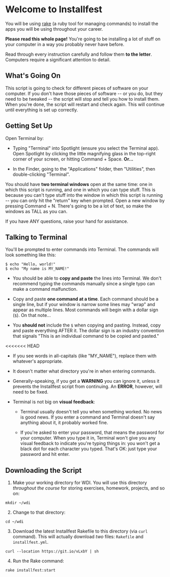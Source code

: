 # Welcome to Installfest

You will be using [rake](https://github.com/ruby/rake) (a ruby tool for managing commands) to install the apps you will be using throughout your career.

**Please read this whole page!** You're going to be installing a lot of stuff on your computer in a way you probably never have before.

Read through every instruction carefully and follow them **to the letter**.  Computers require a significant attention to detail.

## What's Going On

This script is going to check for different pieces of software on your computer. If you don't have those pieces of software -- or you do, but they need to be tweaked -- the script will stop and tell you how to install them. When you're done, the script will restart and check again. This will continue until everything is set up correctly.

## Getting Set Up

Open Terminal by:

- Typing "Terminal" into Spotlight (ensure you select the Terminal app). Open Spotlight by clicking the little magnifying glass in the top-right corner of your screen, or hitting Command + Space. **Or...**

- In the Finder, going to the "Applications" folder, then "Utilities", then double-clicking "Terminal".

You should have **two terminal windows** open at the same time: one in which this script is running, and one in which you can type stuff. This is because you can't type stuff into the window in which this script is running -- you can only hit the "return" key when prompted. Open a new window by pressing Command + N. There's going to be a lot of text, so make the windows as TALL as you can.

If you have ANY questions, raise your hand for assistance.

## Talking to Terminal

You'll be prompted to enter commands into Terminal. The commands will look something like this:

```
$ echo "Hello, world!"
$ echo "My name is MY_NAME!"
```

- You should be able to **copy and paste** the lines into Terminal. We don't recommend typing the commands manually since a single typo can make a command malfunction.

- Copy and paste **one command at a time**. Each command should be a single line, but if your window is narrow some lines may "wrap" and appear as multiple lines. Most commands will begin with a dollar sign (`$`). On that note...

- You **should not** include the `$` when copying and pasting. Instead, copy and paste everything AFTER it. The dollar sign is an industry convention that signals "This is an individual command to be copied and pasted."

<<<<<<< HEAD
- If you see words in all-capitals (like "MY_NAME"), replace them with whatever's appropriate.

- It doesn't matter what directory you're in when entering commands.

- Generally-speaking, if you get a **WARNING** you can ignore it, unless it prevents the Installfest script from continuing. An **ERROR**, however, will need to be fixed.

- Terminal is not big on **visual feedback**:

  - Terminal usually doesn't tell you when something worked. No news is good news. If you enter a command and Terminal doesn't say anything about it, it probably worked fine.

  - If you're asked to enter your password, that means the password for your computer. When you type it in, Terminal won't give you any visual feedback to indicate you're typing things in: you won't get a black dot for each character you typed. That's OK: just type your password and hit enter.

## Downloading the Script

1. Make your working directory for WDI.  You will use this directory *throughout the course* for storing exercises, homework, projects, and so on:

  ```
  mkdir ~/wdi
  ```

2. Change to that directory:

  ```
  cd ~/wdi
  ```

3. Download the latest Installfest Rakefile to this directory (via `curl` command). This will actually download *two* files: `Rakefile` and `installfest.yml`.

  ```
  curl --location https://git.io/vLxbY | sh
  ```

4. Run the Rake command:

  ```
  rake installfest:start
  ```
